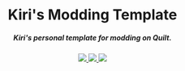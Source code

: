 <h1 align="center">Kiri's Modding Template</h1>  
<h5 align="center">Kiri's personal template for modding on Quilt.</h5>

<p align="center">
<a href="https://discord.tophatcat.dev">
    <img src="https://img.shields.io/badge/Discord-CattusMods-brightgreen.svg?style=flat&logo=Discord"/>
</a>

<a href="https://tophatcat.dev/">
    <img src="https://img.shields.io/badge/Website-tophatcat.dev-brightgreen.svg?style=flat"/>
</a>

<a href="https://github.com/tophatcats-mods/kiris-modding-template/commits/dev">
    <img src="https://img.shields.io/github/last-commit/tophatcats-mods/kiris-modding-template.svg">
</a>
</p>
